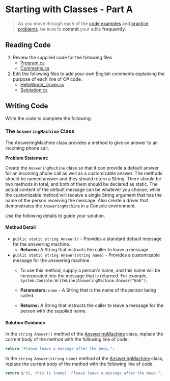 # Starting with Classes - Part A

> As you move through each of the [code examples](#reading-code) and [practice problems](#writing-code), be sure to **commit** your edits **frequently**.

## Reading Code

1. Review the supplied code for the following files
    - [Program.cs](./Topic/A/Program.cs)
    - [Comments.cs](./Topic/A/Comments.cs)
1. Edit the following files to add your own English comments explaining the purpose of each line of C# code.
    - [HelloWorld_Driver.cs](./Topic/A/HelloWorld_Driver.cs)
    - [Salutation.cs](Topic/A/Salutation.cs)

## Writing Code

Write the code to complete the following:

### The `AnsweringMachine` Class

The AnsweringMachine class provides a method to give an answer to an incoming phone call.

**Problem Statement:**

Create the `AnsweringMachine` class so that it can provide a default answer for an incoming phone call as well as a customizable answer. The methods should be named answer and they should return a String. There should be two methods in total, and both of them should be declared as static. The actual content of the default message can be whatever you choose, while the customizable method will receive a single String argument that has the name of the person receiving the message. Also create a driver that demonstrates the `AnsweringMachine` in a Console environment.

Use the following details to guide your solution.

#### Method Detail

- `public static string Answer()` - Provides a standard default message for the answering machine.
  - **Returns:** A String that instructs the caller to leave a message.
- `public static string Answer(string name)` - Provides a customizable message for the answering machine.
  - To use this method, supply a person's name, and this name will be incorporated into the message that is returned. For example,
  `System.Console.WriteLine(AnsweringMachine.Answer("Bob");`

  - **Parameters:**
  `name` - A String that is the name of the person being called.
  - **Returns:**
  A String that instructs the caller to leave a message for the person with the supplied name.

#### Solution Guidance

In the `string Answer()` method of the [AnsweringMachine](./Topic/A/AnsweringMachine.cs) class, replace the current body of the method with the following line of code.

```csharp
return "Please leave a message after the beep.";
```

In the `string Answer(string name)` method of the [AnsweringMachine](./Topic/A/AnsweringMachine.cs) class, replace the current body of the method with the following line of code.

```csharp
return $"Hi, this is {name}. Please leave a message after the beep.";
```
